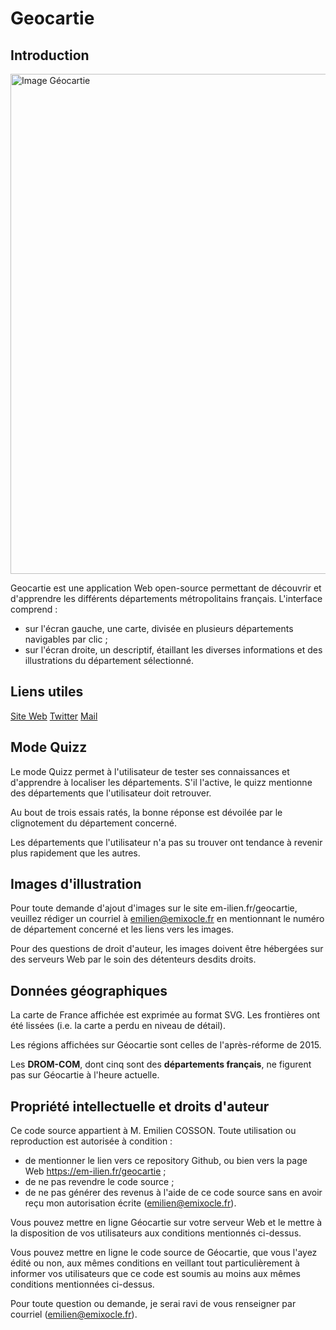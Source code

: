 # Geocartie

## Introduction

<img style="width:800px;" src="https://user-images.githubusercontent.com/66224623/169597707-3951e731-b296-4630-94cd-5d07c2435894.png" alt="Image Géocartie"/>

Geocartie est une application Web open-source permettant de découvrir et d'apprendre les différents départements métropolitains français.
L'interface comprend :
* sur l'écran gauche, une carte, divisée en plusieurs départements navigables par clic ;
* sur l'écran droite, un descriptif, étaillant les diverses informations et des illustrations du département sélectionné.

## Liens utiles
[Site Web](https://em-ilien.fr/geocartie)
[Twitter](https://twitter.com/Em_ixocle)
[Mail](emilien@emixocle.fr)

## Mode Quizz

Le mode Quizz permet à l'utilisateur de tester ses connaissances et d'apprendre à localiser les départements. S'il l'active, le quizz mentionne des départements que l'utilisateur doit retrouver.

Au bout de trois essais ratés, la bonne réponse est dévoilée par le clignotement du département concerné.

Les départements que l'utilisateur n'a pas su trouver ont tendance à revenir plus rapidement que les autres.

## Images d'illustration

Pour toute demande d'ajout d'images sur le site em-ilien.fr/geocartie, veuillez rédiger un courriel à emilien@emixocle.fr en mentionnant le numéro de département concerné et les liens vers les images.

Pour des questions de droit d'auteur, les images doivent être hébergées sur des serveurs Web par le soin des détenteurs desdits droits.

## Données géographiques

La carte de France affichée est exprimée au format SVG. Les frontières ont été lissées (i.e. la carte a perdu en niveau de détail).

Les régions affichées sur Géocartie sont celles de l'après-réforme de 2015.

Les **DROM-COM**, dont cinq sont des **départements français**, ne figurent pas sur Géocartie à l'heure actuelle.

## Propriété intellectuelle et droits d'auteur

Ce code source appartient à M. Emilien COSSON. Toute utilisation ou reproduction est autorisée à condition :
* de mentionner le lien vers ce repository Github, ou bien vers la page Web https://em-ilien.fr/geocartie ;
* de ne pas revendre le code source ;
* de ne pas générer des revenus à l'aide de ce code source sans en avoir reçu mon autorisation écrite (emilien@emixocle.fr).

Vous pouvez mettre en ligne Géocartie sur votre serveur Web et le mettre à la disposition de vos utilisateurs aux conditions mentionnés ci-dessus.

Vous pouvez mettre en ligne le code source de Géocartie, que vous l'ayez édité ou non, aux mêmes conditions en veillant tout particulièrement à informer vos utilisateurs que ce code est soumis au moins aux mêmes conditions mentionnées ci-dessus.

Pour toute question ou demande, je serai ravi de vous renseigner par courriel (emilien@emixocle.fr).
